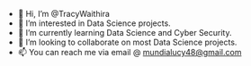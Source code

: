 - 👋 Hi, I’m @TracyWaithira
- 👀 I’m interested in Data Science projects.
- 🌱 I’m currently learning Data Science and Cyber Security. 
- 💞️ I’m looking to collaborate on most Data Science projects.
- 📫 You can reach me via email @ mundialucy48@gmail.com

<!---
TracyWaithira/TracyWaithira is a ✨ special ✨ repository because its `README.md` (this file) appears on your GitHub profile.
You can click the Preview link to take a look at your changes.
--->
